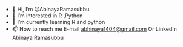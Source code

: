- 👋 Hi, I’m @AbinayaRamasubbu
- 👀 I’m interested in R ,Python
- 🌱 I’m currently learning R and python
- 📫 How to reach me E-mail abhinaya1404@gmail.com Or LinkedIn Abinaya Ramasubbu

<!---
AbinayaRamasubbu/AbinayaRamasubbu is a ✨ special ✨ repository because its `README.md` (this file) appears on your GitHub profile.
You can click the Preview link to take a look at your changes.
--->
